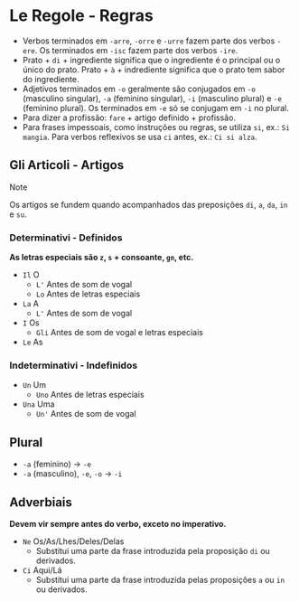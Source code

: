 # Le Regole - Regras

-   Verbos terminados em `-arre`, `-orre` e `-urre` fazem parte dos verbos `-ere`. Os terminados em `-isc` fazem parte dos verbos `-ire`.
-   Prato + `di` + ingrediente significa que o ingrediente é o principal ou o único do prato. Prato + `à` + indrediente significa que o prato tem sabor do ingrediente.
-   Adjetivos terminados em `-o` geralmente são conjugados em `-o` (masculino singular), `-a` (feminino singular), `-i` (masculino plural) e `-e` (feminino plural). Os terminados em `-e` só se conjugam em `-i` no plural.
-   Para dizer a profissão: `fare` + artigo definido + profissão.
-   Para frases impessoais, como instruções ou regras, se utiliza `si`, ex.: `Si mangia`. Para verbos reflexivos se usa `ci` antes, ex.: `Ci si alza`.

## Gli Articoli - Artigos

> [!NOTE]
> Os artigos se fundem quando acompanhados das preposições `di`, `a`, `da`, `in` e `su`.

### Determinativi - Definidos

**As letras especiais são `z`, `s` + consoante, `gn`, etc.**

-   `Il` O
    -   `L'` Antes de som de vogal
    -   `Lo` Antes de letras especiais
-   `La` A
    -   `L'` Antes de som de vogal
-   `I` Os
    -   `Gli` Antes de som de vogal e letras especiais
-   `Le` As

### Indeterminativi - Indefinidos

-   `Un` Um
    -   `Uno` Antes de letras especiais
-   `Una` Uma
    -   `Un'` Antes de som de vogal

## Plural

-   `-a` (feminino) → `-e`
-   `-a` (masculino), `-e`, `-o` → `-i`

## Adverbiais

**Devem vir sempre antes do verbo, exceto no imperativo.**

-   `Ne` Os/As/Lhes/Deles/Delas
    -   Substitui uma parte da frase introduzida pela proposição `di` ou derivados.
-   `Ci` Aqui/Lá
    -   Substitui uma parte da frase introduzida pelas proposições `a` ou `in` ou derivados.
        <!-- -   `J'achète des pommes` → `J'en achète`;
        -   `Je me souviens de cette histoire` → `Je m'en souviens`.
    -   Também possui uma função partitiva, ou seja, que se refere a uma parte de um todo.
        -   `J'achète cinq pommes` → `J'en achète cinq`.
    -   Não pode substituir uma pessoa. Deve-se usar um pronome pessoal. -->
        <!-- -   `Je vais à l'école` → `J'y vais`;
        -   `Il habite en ville` → `Il y habite`.
    -   Também serve para as preposições `chez`, `dans`, `devant`, `derrière`, `sous` e `sur`.
        -   `Elle est chez Marc` → `Elle y est`;
        -   `Je suis devant l'école` → `J'y suis`. -->
